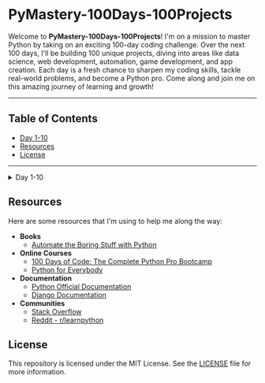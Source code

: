 # PyMastery-100Days-100Projects

Welcome to **PyMastery-100Days-100Projects**! I'm on a mission to master Python by taking on an exciting 100-day coding challenge. Over the next 100 days, I'll be building 100 unique projects, diving into areas like data science, web development, automation, game development, and app creation. Each day is a fresh chance to sharpen my coding skills, tackle real-world problems, and become a Python pro. Come along and join me on this amazing journey of learning and growth!

---

## Table of Contents

- [Day 1-10](#day-1-10)
- [Resources](#resources)
- [License](#license)

---

<a name="day-1-10"></a>

<details>
<summary>Day 1-10</summary>

### Day 1: Band Name Generator

- **Description**: Built a Python script that combines user inputs to generate a band name.
- **What I Learned**:
  - **Printing to the Console**: Using `print()` to display output.
  - **String Manipulation**: Handling and modifying strings.
  - **Input Function**: Using `input()` to get user input.
  - **Variables**: Declaring and using variables.
  - **Variable Naming**: Rules for naming variables.
  - **Debugging**: Finding and fixing errors.
- **Link to Code**: [Project Code](Day01-10/Day01/projectDay1.py)

### Day 2: Tip Calculator

- **Description**: Built a Python script that calculates the tip amount based on the bill total and desired tip percentage.
- **What I Learned**:
  - **Python Primitive Data Types**: Understanding different data types in Python.
  - **Type Error, Type Checking and Type Conversion**: Handling type errors, checking types, and converting between types.
  - **Mathematical Operations in Python**: Performing basic mathematical operations.
  - **Number Manipulation and F-Strings**: Manipulating numbers and using f-strings for formatted output.
- **Link to Code**: [Project Code](Day01-10/Day02/projectDay2.py)

### Day 3: Haunted Mansion Escape

- **Description**: Developed a text-based adventure game where the player navigates through a haunted mansion, making choices that influence the outcome. This project focuses on applying control flow, user input, and string manipulation skills learned during the course.

- **What I Learned**:

  - **Control Flow with `if / else` and Conditional Operators**: Implemented decision-making in the game using conditional statements.
  - **Introducing the Modulo Operator**: Applied modulo operations in the game’s logic.
  - **Nested `if` Statements and `elif` Statements**: Used nested conditionals to handle complex game scenarios.
  - **Multiple `If` Statements in Succession**: Managed sequential conditions to create branching paths in the game.
  - **Logical Operators**: Utilized logical operators to combine multiple conditions for more dynamic game responses.
  - **String Literals for ASCII Art**: Employed multi-line string literals to include ASCII art in the game’s narrative.

- **Link to Code**: [Project Code](Day01-10/Day03/projectDay3.py)

### Day 4: Rock Paper Scissors

- **Description**: Built a Rock Paper Scissors game using Python, incorporating user inputs and random choices.
- **What I Learned**:
  - **Random Module**: Using random functions to generate choices.
  - **Lists**: Appending items and handling nested lists.
  - **Index Errors**: Managing errors when accessing list elements.
- **Link to Code**: [Project Code](Day01-10/Day04/projectDay4.py)

...

</details>

## Resources

Here are some resources that I'm using to help me along the way:

- **Books**
  - [Automate the Boring Stuff with Python](https://automatetheboringstuff.com/)
- **Online Courses**
  - [100 Days of Code: The Complete Python Pro Bootcamp](https://www.udemy.com/course/100-days-of-code/)
  - [Python for Everybody](https://www.coursera.org/specializations/python)
- **Documentation**
  - [Python Official Documentation](https://docs.python.org/3/)
  - [Django Documentation](https://docs.djangoproject.com/en/stable/)
- **Communities**
  - [Stack Overflow](https://stackoverflow.com/)
  - [Reddit - r/learnpython](https://www.reddit.com/r/learnpython/)

## License

This repository is licensed under the MIT License. See the [LICENSE](LICENSE) file for more information.
